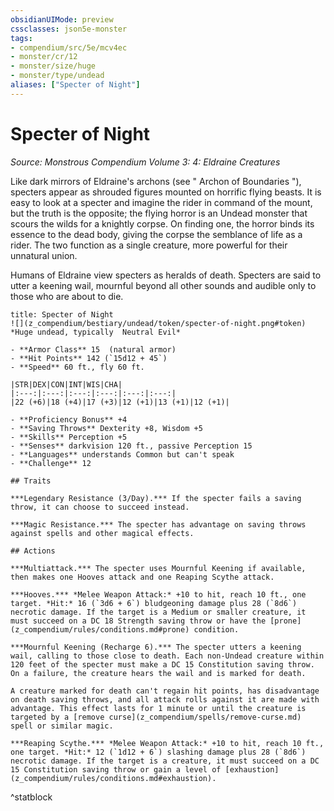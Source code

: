 ```yaml
---
obsidianUIMode: preview
cssclasses: json5e-monster
tags:
- compendium/src/5e/mcv4ec
- monster/cr/12
- monster/size/huge
- monster/type/undead
aliases: ["Specter of Night"]
---
```

# Specter of Night
*Source: Monstrous Compendium Volume 3: 4: Eldraine Creatures*  

Like dark mirrors of Eldraine's archons (see " Archon of Boundaries "), specters appear as shrouded figures mounted on horrific flying beasts. It is easy to look at a specter and imagine the rider in command of the mount, but the truth is the opposite; the flying horror is an Undead monster that scours the wilds for a knightly corpse. On finding one, the horror binds its essence to the dead body, giving the corpse the semblance of life as a rider. The two function as a single creature, more powerful for their unnatural union.

Humans of Eldraine view specters as heralds of death. Specters are said to utter a keening wail, mournful beyond all other sounds and audible only to those who are about to die.

```ad-statblock
title: Specter of Night
![](z_compendium/bestiary/undead/token/specter-of-night.png#token)
*Huge undead, typically  Neutral Evil*

- **Armor Class** 15  (natural armor)
- **Hit Points** 142 (`15d12 + 45`)
- **Speed** 60 ft., fly 60 ft.

|STR|DEX|CON|INT|WIS|CHA|
|:---:|:---:|:---:|:---:|:---:|:---:|
|22 (+6)|18 (+4)|17 (+3)|12 (+1)|13 (+1)|12 (+1)|

- **Proficiency Bonus** +4
- **Saving Throws** Dexterity +8, Wisdom +5
- **Skills** Perception +5
- **Senses** darkvision 120 ft., passive Perception 15
- **Languages** understands Common but can't speak
- **Challenge** 12

## Traits

***Legendary Resistance (3/Day).*** If the specter fails a saving throw, it can choose to succeed instead.

***Magic Resistance.*** The specter has advantage on saving throws against spells and other magical effects.

## Actions

***Multiattack.*** The specter uses Mournful Keening if available, then makes one Hooves attack and one Reaping Scythe attack.

***Hooves.*** *Melee Weapon Attack:* +10 to hit, reach 10 ft., one target. *Hit:* 16 (`3d6 + 6`) bludgeoning damage plus 28 (`8d6`) necrotic damage. If the target is a Medium or smaller creature, it must succeed on a DC 18 Strength saving throw or have the [prone](z_compendium/rules/conditions.md#prone) condition.

***Mournful Keening (Recharge 6).*** The specter utters a keening wail, calling to those close to death. Each non-Undead creature within 120 feet of the specter must make a DC 15 Constitution saving throw. On a failure, the creature hears the wail and is marked for death.

A creature marked for death can't regain hit points, has disadvantage on death saving throws, and all attack rolls against it are made with advantage. This effect lasts for 1 minute or until the creature is targeted by a [remove curse](z_compendium/spells/remove-curse.md) spell or similar magic.

***Reaping Scythe.*** *Melee Weapon Attack:* +10 to hit, reach 10 ft., one target. *Hit:* 12 (`1d12 + 6`) slashing damage plus 28 (`8d6`) necrotic damage. If the target is a creature, it must succeed on a DC 15 Constitution saving throw or gain a level of [exhaustion](z_compendium/rules/conditions.md#exhaustion).
```
^statblock
